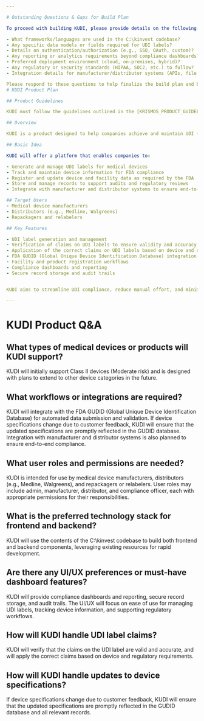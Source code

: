 ```yaml
---

# Outstanding Questions & Gaps for Build Plan

To proceed with building KUDI, please provide details on the following:

- What frameworks/languages are used in the C:\kinvest codebase?
- Any specific data models or fields required for UDI labels?
- Details on authentication/authorization (e.g., SSO, OAuth, custom)?
- Any reporting or analytics requirements beyond compliance dashboards?
- Preferred deployment environment (cloud, on-premises, hybrid)?
- Any regulatory or security standards (HIPAA, SOC2, etc.) to follow?
- Integration details for manufacturer/distributor systems (APIs, file formats, etc.)?

Please respond to these questions to help finalize the build plan and begin development.
# KUDI Product Plan

## Product Guidelines

KUDI must follow the guidelines outlined in the [KRISMOS_PRODUCT_GUIDELINES](../../KRISMOS_PRODUCT_GUIDELINES.md). All development, design, and compliance processes should reference and adhere to these standards.

## Overview

KUDI is a product designed to help companies achieve and maintain UDI (Unique Device Identification) compliance with the FDA. The initial focus will be on supporting Class II devices (Moderate risk), with plans to extend to other device categories in the future. The goal is to simplify the process for manufacturers, distributors, and relabelers by providing tools and workflows that address the core requirements of UDI regulations.

## Basic Idea

KUDI will offer a platform that enables companies to:

- Generate and manage UDI labels for medical devices
- Track and maintain device information for FDA compliance
- Register and update device and facility data as required by the FDA
- Store and manage records to support audits and regulatory reviews
- Integrate with manufacturer and distributor systems to ensure end-to-end compliance

## Target Users
- Medical device manufacturers
- Distributors (e.g., Medline, Walgreens)
- Repackagers and relabelers

## Key Features

- UDI label generation and management
- Verification of claims on UDI labels to ensure validity and accuracy
- Application of the correct claims on UDI labels based on device and regulatory requirements
- FDA GUDID (Global Unique Device Identification Database) integration for automated data submission and validation
- Facility and product registration workflows
- Compliance dashboards and reporting
- Secure record storage and audit trails


KUDI aims to streamline UDI compliance, reduce manual effort, and minimize the risk of regulatory issues for all stakeholders in the medical device supply chain.

---
```


# KUDI Product Q&A

## What types of medical devices or products will KUDI support?
KUDI will initially support Class II devices (Moderate risk) and is designed with plans to extend to other device categories in the future.

## What workflows or integrations are required?
KUDI will integrate with the FDA GUDID (Global Unique Device Identification Database) for automated data submission and validation. If device specifications change due to customer feedback, KUDI will ensure that the updated specifications are promptly reflected in the GUDID database. Integration with manufacturer and distributor systems is also planned to ensure end-to-end compliance.

## What user roles and permissions are needed?
KUDI is intended for use by medical device manufacturers, distributors (e.g., Medline, Walgreens), and repackagers or relabelers. User roles may include admin, manufacturer, distributor, and compliance officer, each with appropriate permissions for their responsibilities.

## What is the preferred technology stack for frontend and backend?
KUDI will use the contents of the C:\kinvest codebase to build both frontend and backend components, leveraging existing resources for rapid development.

## Are there any UI/UX preferences or must-have dashboard features?
KUDI will provide compliance dashboards and reporting, secure record storage, and audit trails. The UI/UX will focus on ease of use for managing UDI labels, tracking device information, and supporting regulatory workflows.

## How will KUDI handle UDI label claims?
KUDI will verify that the claims on the UDI label are valid and accurate, and will apply the correct claims based on device and regulatory requirements.

## How will KUDI handle updates to device specifications?
If device specifications change due to customer feedback, KUDI will ensure that the updated specifications are promptly reflected in the GUDID database and all relevant records.
